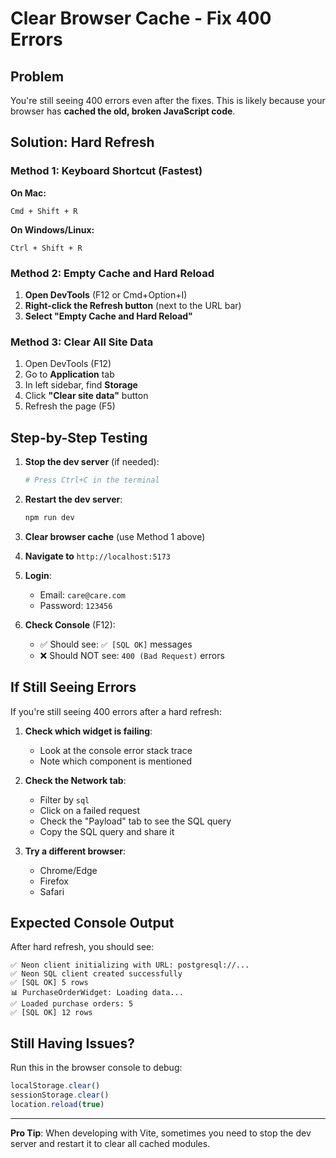# Clear Browser Cache - Fix 400 Errors

## Problem
You're still seeing 400 errors even after the fixes. This is likely because your browser has **cached the old, broken JavaScript code**.

## Solution: Hard Refresh

### Method 1: Keyboard Shortcut (Fastest)

**On Mac:**
```
Cmd + Shift + R
```

**On Windows/Linux:**
```
Ctrl + Shift + R
```

### Method 2: Empty Cache and Hard Reload

1. **Open DevTools** (F12 or Cmd+Option+I)
2. **Right-click the Refresh button** (next to the URL bar)
3. **Select "Empty Cache and Hard Reload"**

### Method 3: Clear All Site Data

1. Open DevTools (F12)
2. Go to **Application** tab
3. In left sidebar, find **Storage**
4. Click **"Clear site data"** button
5. Refresh the page (F5)

## Step-by-Step Testing

1. **Stop the dev server** (if needed):
   ```bash
   # Press Ctrl+C in the terminal
   ```

2. **Restart the dev server**:
   ```bash
   npm run dev
   ```

3. **Clear browser cache** (use Method 1 above)

4. **Navigate to** `http://localhost:5173`

5. **Login**:
   - Email: `care@care.com`
   - Password: `123456`

6. **Check Console** (F12):
   - ✅ Should see: `✅ [SQL OK]` messages
   - ❌ Should NOT see: `400 (Bad Request)` errors

## If Still Seeing Errors

If you're still seeing 400 errors after a hard refresh:

1. **Check which widget is failing**:
   - Look at the console error stack trace
   - Note which component is mentioned

2. **Check the Network tab**:
   - Filter by `sql`
   - Click on a failed request
   - Check the "Payload" tab to see the SQL query
   - Copy the SQL query and share it

3. **Try a different browser**:
   - Chrome/Edge
   - Firefox
   - Safari

## Expected Console Output

After hard refresh, you should see:
```
✅ Neon client initializing with URL: postgresql://...
✅ Neon SQL client created successfully  
✅ [SQL OK] 5 rows
📊 PurchaseOrderWidget: Loading data...
✅ Loaded purchase orders: 5
✅ [SQL OK] 12 rows
```

## Still Having Issues?

Run this in the browser console to debug:
```javascript
localStorage.clear()
sessionStorage.clear()
location.reload(true)
```

---

**Pro Tip**: When developing with Vite, sometimes you need to stop the dev server and restart it to clear all cached modules.
